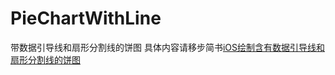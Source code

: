 # PieChartWithLine
带数据引导线和扇形分割线的饼图
具体内容请移步简书[iOS绘制含有数据引导线和扇形分割线的饼图](https://www.jianshu.com/p/fdc243ab5bb1)
